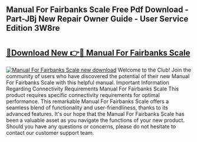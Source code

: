 ## Manual For Fairbanks Scale Free Pdf Download - Part-JBj New Repair Owner Guide - User Service Edition 3W8re

# <h2><a href="http://bc80604.oget.top/?id=Manual+For+Fairbanks+Scale">🔗Download New 👉🔴 Manual For Fairbanks Scale</a></h2>

[![Manual For Fairbanks Scale new download](https://i.imgur.com/5g1atiW.png)](http://bc80604.oget.top/?id=Manual+For+Fairbanks+Scale)
Welcome to the Club! Join the community of users who have discovered the potential of their new Manual For Fairbanks Scale with this helpful manual. Important Information Regarding Connectivity Requirements Manual For Fairbanks Scale This product requires specific connectivity requirements for optimal performance. This remarkable Manual For Fairbanks Scale offers a seamless blend of functionality and user-friendliness, thanks to its advanced features. It's our hope that the Manual For Fairbanks Scale has been a valuable asset as you navigate the functions of your new product. Should you have any questions or concerns, please do not hesitate to contact our customer support team.
